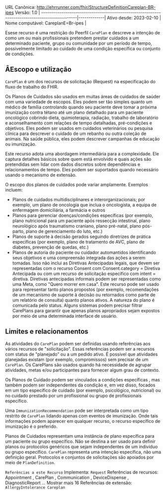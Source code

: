  URL Canônica: http://ehrrunner.com/fhir/StructureDefinitionCareplan-BR-ipes Versão: 1.0 |
------------------------------------------------------------------------------------------------|-------------|
 Ativo desde: 2023-02-10                                                                        | Nome computável: CareplanE=Br-ipes |

Esese recurso é uma restrição do Peerfil `CarePlan` e descreve a intenção de como um ou mais profissionais pretendem prestar cuidados a um determinado paciente, grupo ou comunidade por um período de tempo, possivelmente limitado ao cuidado de uma condição específica ou conjunto de condições.

## ÂEscopo e utilização
`CarePlan` é um dos recursos de solicitação (Request) na especificação do fluxo de trabalho do FHIR.

Os Planos de Cuidados são usados ​​em muitas áreas de cuidados de saúder com uma variedade de escopos. Eles podem ser tão simples quanto um médico de família controlando quando seu paciente deve tomar a próxima imunização contra tétano até um plano detalhado para um paciente oncológico cobrindo dieta, quimioterapia, radiação, trabalho de laboratório e aconselhamento com relações de tempo detalhadas, pré-condições e objetivos. Eles podem ser usados ​​em cuidados veterinários ou pesquisa clínica para descrever o cuidado de um rebanho ou outra coleção de animais. Na saúde pública, eles podem descrever campanhas de educação ou imunização.

Este recurso adota uma abordagem intermediária para a complexidade. Ele captura detalhes básicos sobre quem está envolvido e quais ações são pretendidas sem lidar com dados discretos sobre dependências e relacionamentos de tempo. Eles podem ser suportados quando necessário usando o mecanismo de extensão.

O escopo dos planos de cuidados pode variar amplamente. Exemplos incluem:

- Planos de cuidados multidisciplinares e interorganizacionais; por exemplo, um plano de oncologia que inclua o oncologista, a equipa de enfermagem domiciliária, a farmácia e outros
- Planos para gerenciar doenças/condições específicas (por exemplo, plano nutricional para um paciente após ressecção intestinal, plano neurológico após traumatismo craniano, plano pré-natal, plano pós-parto, plano de gerenciamento do luto, etc.)
- Planos de suporte à decisão gerados seguindo diretrizes de prática específicas (por exemplo, plano de tratamento de AVC, plano de diabetes, prevenção de quedas, etc.)
- Planos de autoria do paciente ou cuidador automantidos identificando seus objetivos e uma compreensão integrada das ações a serem tomadas. Isso não inclui as Diretivas Antecipadas legais, que devem ser representadas com o recurso Consent com Consent.category = Diretiva Antecipada ou com um recurso de solicitação específico com intent = diretiva. Diretivas antecipadas informais podem ser representadas como uma Meta, como "Quero morrer em casa".
Este recurso pode ser usado para representar tanto planos propostos (por exemplo, recomendações de um mecanismo de suporte à decisão ou retornados como parte de um relatório de consulta) quanto planos ativos. A natureza do plano é comunicada pelo status. Alguns sistemas podem precisar filtrar CarePlans para garantir que apenas planos apropriados sejam expostos por meio de uma determinada interface de usuário.

## Limites e relacionamentos
As atividades do `CarePlan` podem ser definidas usando referências aos vários recursos de "solicitação". Essas referências podem ser a recursos com status de "planejado" ou a um pedido ativo. É possível que atividades planejadas existam (por exemplo, compromissos) sem precisar de um `CarePlan`. Os CarePlans são usados ​​quando há necessidade de agrupar atividades, metas e/ou participantes para fornecer algum grau de contexto.

Os Planos de Cuidado podem ser vinculados a condições específicas , mas também podem ser independentes da condição e, em vez disso, focados em um tipo específico de cuidado (por exemplo, psicológico, nutricional) ou no cuidado prestado por um profissional ou grupo de profissionais específico.

Uma `ImmunizationRecommendation`  pode ser interpretada como um tipo restrito de `CarePlan` lidando apenas com eventos de imunização. Onde tais informações podem aparecer em qualquer recurso, o recurso específico de imunização é o preferido.

Planos de Cuidados representam uma instância de plano específica para um paciente ou grupo específico. Não se destina a ser usado para definir planos ou protocolos genéricos que sejam independentes de um indivíduo ou grupo específico. `CarePlan` representa uma intenção específica, não uma definição geral. Protocolos e conjuntos de solicitações são apoiados por meio de `PlanDefinition`.

`Referências a este Recurso`
Implementa: `Request`
Referências de recursos: Appointment , CarePlan , Communication , DeviceDispense , DiagnosticReport ... Mostrar mais 16
Referências de extensão: `AllergyIntolerance Careplan` 